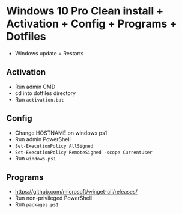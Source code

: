 # Windows 10 Pro Clean install + Activation + Config + Programs + Dotfiles

- Windows update  + Restarts

## Activation

- Run admin CMD
- cd into dotfiles directory
- Run `activation.bat`

## Config

- Change HOSTNAME on windows ps1
- Run admin PowerShell
- `Set-ExecutionPolicy AllSigned`
- `Set-ExecutionPolicy RemoteSigned -scope CurrentUser`
- Run `windows.ps1`

## Programs

- https://github.com/microsoft/winget-cli/releases/
- Run non-privileged PowerShell
- Run `packages.ps1`